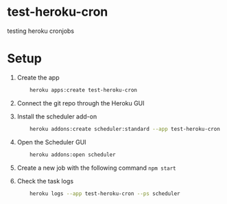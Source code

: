 # test-heroku-cron
testing heroku cronjobs

# Setup

1. Create the app  

    ```sh
        heroku apps:create test-heroku-cron
    ```

2. Connect the git repo through the Heroku GUI  

3. Install the scheduler add-on  

    ```sh
        heroku addons:create scheduler:standard --app test-heroku-cron
    ```

4. Open the Scheduler GUI  

    ```sh
        heroku addons:open scheduler
    ```

5. Create a new job with the following command `npm start`  

6. Check the task logs  

    ```sh
        heroku logs --app test-heroku-cron --ps scheduler
    ```
